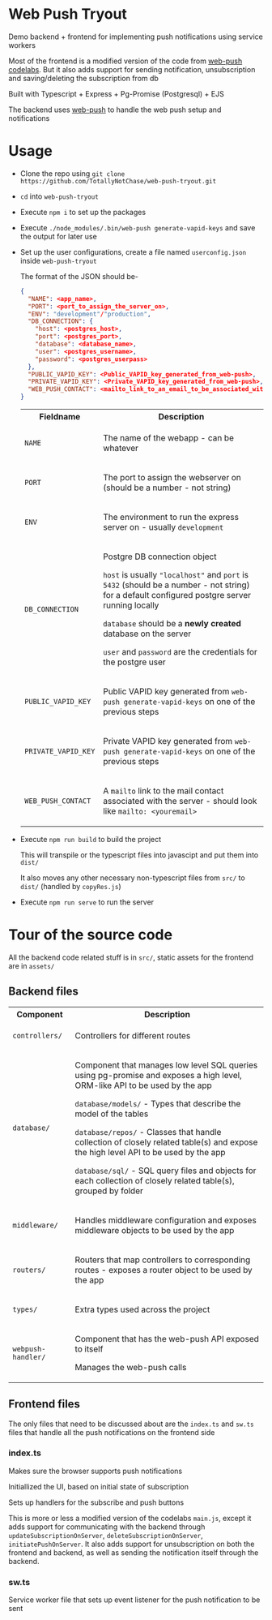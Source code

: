 # Web Push Tryout
Demo backend + frontend for implementing push notifications using service workers

Most of the frontend is a modified version of the code from [web-push codelabs](https://developers.google.com/web/fundamentals/codelabs/push-notifications). But it also adds support for sending notification, unsubscription and saving/deleting the subscription from db

Built with Typescript + Express + Pg-Promise (Postgresql) + EJS

The backend uses [web-push](https://www.npmjs.com/package/web-push) to handle the web push setup and notifications

# Usage
* Clone the repo using `git clone https://github.com/TotallyNotChase/web-push-tryout.git`
* `cd` into `web-push-tryout`
* Execute `npm i` to set up the packages
* Execute `./node_modules/.bin/web-push generate-vapid-keys` and save the output for later use
* Set up the user configurations, create a file named `userconfig.json` inside `web-push-tryout`

  The format of the JSON should be-
  ```json
  {
    "NAME": <app_name>,
    "PORT": <port_to_assign_the_server_on>,
    "ENV": "development"/"production",
    "DB_CONNECTION": {
      "host": <postgres_host>,
      "port": <postgres_port>,
      "database": <database_name>,
      "user": <postgres_username>,
      "password": <postgres_userpass>
    },
    "PUBLIC_VAPID_KEY": <Public_VAPID_key_generated_from_web-push>,
    "PRIVATE_VAPID_KEY": <Private_VAPID_key_generated_from_web-push>,,
    "WEB_PUSH_CONTACT": <mailto_link_to_an_email_to_be_associated_with_web_push>
  }
  ```

  <table>
  <tr>
    <th>Fieldname</td>
    <th>Description</td>
  </tr>
  <tr>
    <td>

    `NAME`

    </td>
    <td>

    The name of the webapp - can be whatever 

    </td>
  </tr>
  <tr>
    <td>

    `PORT`

    </td>
    <td>

    The port to assign the webserver on (should be a number - not string)

    </td>
  </tr>
  <tr>
    <td>

    `ENV`

    </td>
    <td>

    The environment to run the express server on - usually `development`

    </td>
  </tr>
  <tr>
    <td>

    `DB_CONNECTION`

    </td>
    <td>

    Postgre DB connection object

    `host` is usually `"localhost"` and `port` is `5432` (should be a number - not string) for a default configured postgre server running locally

    `database` should be a **newly created** database on the server

    `user` and `password` are the credentials for the postgre user

    </td>
  </tr>
  <tr>
    <td>

    `PUBLIC_VAPID_KEY`

    </td>
    <td>

    Public VAPID key generated from `web-push generate-vapid-keys` on one of the previous steps

    </td>
  </tr>
  <tr>
    <td>

    `PRIVATE_VAPID_KEY`

    </td>
    <td>

    Private VAPID key generated from `web-push generate-vapid-keys` on one of the previous steps

    </td>
  </tr>
  <tr>
    <td>

    `WEB_PUSH_CONTACT`

    </td>
    <td>

    A `mailto` link to the mail contact associated with the server - should look like `mailto: <youremail>`

    </td>
  </tr>
  </table>

* Execute `npm run build` to build the project

  This will transpile or the typescript files into javascipt and put them into `dist/`

  It also moves any other necessary non-typescript files from `src/` to `dist/` (handled by `copyRes.js`)

* Execute `npm run serve` to run the server

# Tour of the source code
All the backend code related stuff is in `src/`, static assets for the frontend are in `assets/`

## Backend files
<table>
<tr>
  <th>Component</td>
  <th>Description</td>
</tr>
<tr>
  <td>
  
  `controllers/`
  
  </td>
  <td>
  
  Controllers for different routes
  
  </td>
</tr>
<tr>
  <td>
  
  `database/`
  
  </td>
  <td>
  
  Component that manages low level SQL queries using pg-promise and exposes a high level, ORM-like API to be used by the app

  `database/models/` - Types that describe the model of the tables

  `database/repos/` - Classes that handle collection of closely related table(s) and expose the high level API to be used by the app

  `database/sql/` - SQL query files and objects for each collection of closely related table(s), grouped by folder
  
  </td>
</tr>
<tr>
  <td>
  
  `middleware/`
  
  </td>
  <td>
  
  Handles middleware configuration and exposes middleware objects to be used by the app
  
  </td>
</tr>
<tr>
  <td>
  
  `routers/`
  
  </td>
  <td>
  
  Routers that map controllers to corresponding routes - exposes a router object to be used by the app
  
  </td>
</tr>
<tr>
  <td>
  
  `types/`
  
  </td>
  <td>
  
  Extra types used across the project
  
  </td>
</tr>
<tr>
  <td>
  
  `webpush-handler/`
  
  </td>
  <td>
  
  Component that has the web-push API exposed to itself

  Manages the web-push calls
  
  </td>
</tr>
</table>

## Frontend files
The only files that need to be discussed about are the `index.ts` and `sw.ts` files that handle all the push notifications on the frontend side

### index.ts
Makes sure the browser supports push notifications

Initiallized the UI, based on initial state of subscription

Sets up handlers for the subscribe and push buttons

This is more or less a modified version of the codelabs `main.js`, except it adds support for communicating with the backend through `updateSubscriptionOnServer`, `deleteSubscriptionOnServer`, `initiatePushOnServer`. It also adds support for unsubscription on both the frontend and backend, as well as sending the notification itself through the backend.

### sw.ts
Service worker file that sets up event listener for the push notification to be sent
